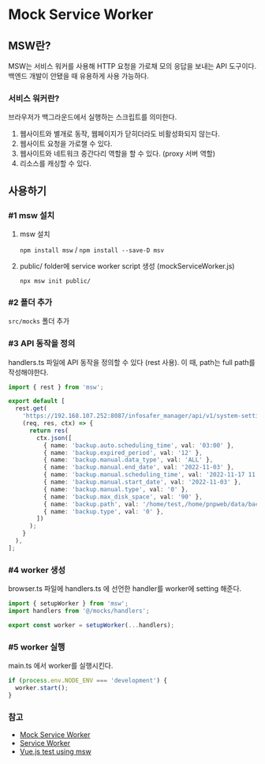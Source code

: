 # Mock Service Worker

## MSW란?
MSW는 서비스 워커를 사용해 HTTP 요청을 가로채 모의 응답을 보내는 API 도구이다. 백엔드 개발이 안됐을 때 유용하게 사용 가능하다.

### 서비스 워커란?
브라우저가 백그라운드에서 실행하는 스크립트를 의미한다.

1. 웹사이트와 별개로 동작, 웹페이지가 닫히더라도 비활성화되지 않는다.
2. 웹사이트 요청을 가로챌 수 있다.
3. 웹사이트와 네트워크 중간다리 역할을 할 수 있다. (proxy 서버 역할)
4. 리소스를 캐싱할 수 있다.
   
## 사용하기
### #1 msw 설치
1. msw 설치

   `npm install msw` / `npm install --save-D msv`

2. public/ folder에 service worker script 생성 (mockServiceWorker.js)

   `npx msw init public/`

### #2 폴더 추가
`src/mocks` 폴더 추가

### #3 API 동작을 정의

handlers.ts 파일에 API 동작을 정의할 수 있다 (rest 사용). 이 때, path는 full path를 작성해야한다.

```typescript
import { rest } from 'msw';

export default [
  rest.get(
    'https://192.168.107.252:8087/infosafer_manager/api/v1/system-settings/backup',
    (req, res, ctx) => {
      return res(
        ctx.json([
          { name: 'backup.auto.scheduling_time', val: '03:00' },
          { name: 'backup.expired_period', val: '12' },
          { name: 'backup.manual.data_type', val: 'ALL' },
          { name: 'backup.manual.end_date', val: '2022-11-03' },
          { name: 'backup.manual.scheduling_time', val: '2022-11-17 11:53:00' },
          { name: 'backup.manual.start_date', val: '2022-11-03' },
          { name: 'backup.manual.type', val: '0' },
          { name: 'backup.max_disk_space', val: '90' },
          { name: 'backup.path', val: '/home/test,/home/pnpweb/data/backup' },
          { name: 'backup.type', val: '0' },
        ])
      );
    }
  ),
];

```

### #4 worker 생성
browser.ts 파일에 handlers.ts 에 선언한 handler를 worker에 setting 해준다.
```typescript
import { setupWorker } from 'msw';
import handlers from '@/mocks/handlers';

export const worker = setupWorker(...handlers);
```


### #5 worker 실행

main.ts 에서 worker를 실행시킨다.
```typescript
if (process.env.NODE_ENV === 'development') {
  worker.start();
}
```



### 참고
* [Mock Service Worker](https://mswjs.io/)
* [Service Worker](https://developer.mozilla.org/en-US/docs/Web/API/Service_Worker_API)
* [Vue.js test using msw](https://www.vuemastery.com/blog/mock-service-worker-api-mocking-for-vuejs-development-testing/)
